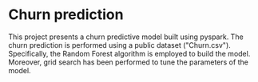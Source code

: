 # Churn prediction
This project presents a churn predictive model built using pyspark. The churn prediction is performed using a public dataset ("Churn.csv"). Specifically, the Random Forest algorithm is employed to build the model. Moreover, grid search has been performed to tune the parameters of the model. 
